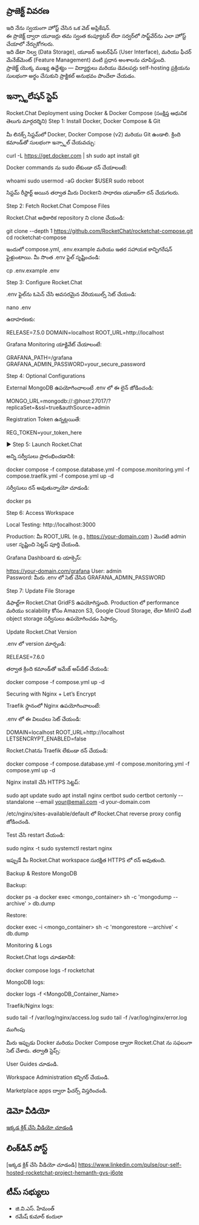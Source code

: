 ## ప్రాజెక్ట్ వివరణ  
ఇది నేను స్వయంగా హోస్ట్ చేసిన ఒక వెబ్ అప్లికేషన్.  
ఈ ప్రాజెక్ట్ ద్వారా యూజర్లు తమ స్వంత కంప్యూటర్ లేదా సర్వర్‌లో సాఫ్ట్‌వేర్‌ను ఎలా హోస్ట్ చేయాలో నేర్చుకోగలరు.  
ఇది డేటా నిల్వ (Data Storage), యూజర్ ఇంటర్‌ఫేస్ (User Interface), మరియు ఫీచర్ మేనేజ్‌మెంట్ (Feature Management) వంటి ప్రధాన అంశాలను చూపిస్తుంది.  
ప్రాజెక్ట్ యొక్క ముఖ్య ఉద్దేశ్యం — విద్యార్థులు మరియు డెవలపర్లు self-hosting ప్రక్రియను సులభంగా అర్థం చేసుకుని ప్రాక్టికల్ అనుభవం పొందేలా చేయడం.

## ఇన్స్టాలేషన్ స్టెప్

Rocket.Chat Deployment using Docker & Docker Compose (సంక్షిప్త ఆధునిక తెలుగు మార్గదర్శిని)
 Step 1: Install Docker, Docker Compose & Git

మీ లినక్స్ సిస్టమ్‌లో Docker, Docker Compose (v2) మరియు Git ఉండాలి.
క్రింది కమాండ్‌తో సులభంగా ఇన్స్టాల్ చేయవచ్చు:

curl -L https://get.docker.com | sh
sudo apt install git


Docker commands ను sudo లేకుండా రన్ చేయాలంటే:

whoami
sudo usermod -aG docker $USER
sudo reboot


సిస్టమ్ రీస్టార్ట్ అయిన తర్వాత మీరు Docker‌ని సాధారణ యూజర్‌గా రన్ చేయగలరు.

 Step 2: Fetch Rocket.Chat Compose Files

Rocket.Chat అధికారిక repository ని clone చేయండి:

git clone --depth 1 https://github.com/RocketChat/rocketchat-compose.git
cd rocketchat-compose


ఇందులో compose.yml, .env.example మరియు ఇతర సహాయక కాన్ఫిగరేషన్ ఫైళ్లుంటాయి.
మీ సొంత .env ఫైల్ సృష్టించండి:

cp .env.example .env

 Step 3: Configure Rocket.Chat

.env ఫైల్‌ను ఓపెన్ చేసి అవసరమైన వేరియబుల్స్ సెట్ చేయండి:

nano .env


ఉదాహరణకు:

RELEASE=7.5.0
DOMAIN=localhost
ROOT_URL=http://localhost


Grafana Monitoring యాక్టివేట్ చేయాలంటే:

GRAFANA_PATH=/grafana
GRAFANA_ADMIN_PASSWORD=your_secure_password

 Step 4: Optional Configurations

External MongoDB ఉపయోగించాలంటే .env లో ఈ లైన్ జోడించండి:

MONGO_URL=mongodb://<user>:<pass>@host:27017/<dbName>?replicaSet=<rs>&ssl=true&authSource=admin


Registration Token ఉన్నట్లయితే:

REG_TOKEN=your_token_here

▶ Step 5: Launch Rocket.Chat

అన్ని సర్వీసులు ప్రారంభించడానికి:

docker compose -f compose.database.yml -f compose.monitoring.yml -f compose.traefik.yml -f compose.yml up -d


సర్వీసులు రన్ అవుతున్నాయో చూడండి:

docker ps

 Step 6: Access Workspace

Local Testing: http://localhost:3000

Production: మీ ROOT_URL (e.g., https://your-domain.com
)
మొదటి admin user సృష్టించి సెట్టప్ పూర్తి చేయండి.

Grafana Dashboard కు యాక్సెస్:

https://your-domain.com/grafana
User: admin  
Password: మీరు .env లో సెట్ చేసిన GRAFANA_ADMIN_PASSWORD

 Step 7: Update File Storage

డిఫాల్ట్‌గా Rocket.Chat GridFS ఉపయోగిస్తుంది.
Production లో performance మరియు scalability కోసం Amazon S3, Google Cloud Storage, లేదా MinIO వంటి object storage సర్వీసులు ఉపయోగించడం సిఫార్సు.

 Update Rocket.Chat Version

.env లో version మార్చండి:

RELEASE=7.6.0


తర్వాత క్రింది కమాండ్‌తో ఇమేజ్ అప్‌డేట్ చేయండి:

docker compose -f compose.yml up -d

 Securing with Nginx + Let’s Encrypt

Traefik స్థానంలో Nginx ఉపయోగించాలంటే:

.env లో ఈ విలువలు సెట్ చేయండి:

DOMAIN=localhost
ROOT_URL=http://localhost
LETSENCRYPT_ENABLED=false


Rocket.Chat‌ను Traefik లేకుండా రన్ చేయండి:

docker compose -f compose.database.yml -f compose.monitoring.yml -f compose.yml up -d


Nginx install చేసి HTTPS సెట్టప్:

sudo apt update
sudo apt install nginx certbot
sudo certbot certonly --standalone --email your@email.com -d your-domain.com


/etc/nginx/sites-available/default లో Rocket.Chat reverse proxy config జోడించండి.

Test చేసి restart చేయండి:

sudo nginx -t
sudo systemctl restart nginx


ఇప్పుడే మీ Rocket.Chat workspace సురక్షిత HTTPS లో రన్ అవుతుంది.

 Backup & Restore MongoDB

Backup:

docker ps -a
docker exec <mongo_container> sh -c 'mongodump --archive' > db.dump


Restore:

docker exec -i <mongo_container> sh -c 'mongorestore --archive' < db.dump

 Monitoring & Logs

Rocket.Chat logs చూడటానికి:

docker compose logs -f rocketchat


MongoDB logs:

docker logs -f <MongoDB_Container_Name>


Traefik/Nginx logs:

sudo tail -f /var/log/nginx/access.log
sudo tail -f /var/log/nginx/error.log

 ముగింపు

మీరు ఇప్పుడు Docker మరియు Docker Compose ద్వారా Rocket.Chat ను సఫలంగా సెట్ చేశారు.
తర్వాతి స్టెప్స్:

User Guides చూడండి.

Workspace Administration కన్ఫిగర్ చేయండి.

Marketplace apps ద్వారా ఫీచర్స్ విస్తరించండి.






##  డెమో వీడియో  
[ఇక్కడ క్లిక్ చేసి వీడియో చూడండి](https://drive.google.com/file/d/1UvvA2VqnwtF1BKYnKR-5Yc25Y6BPZeCM/view?usp=sharing)



##  లింక్‌డిన్ పోస్ట్  

[ఇక్కడ క్లిక్ చేసి వీడియో చూడండి]	https://www.linkedin.com/pulse/our-self-hosted-rocketchat-project-hemanth-gvs-j6ote



##  టీమ్ సభ్యులు
- జి.వి.ఎస్. హేమంత్  
- రమేష్ కుమార్ కందులా






